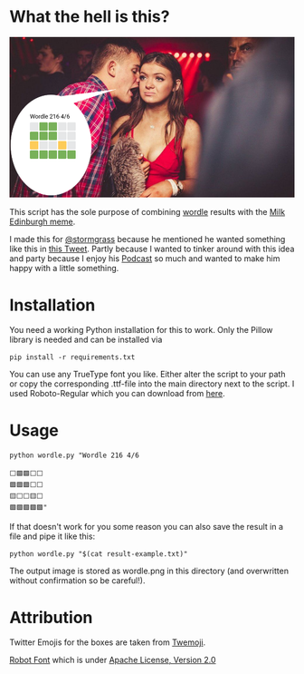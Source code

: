 # What the hell is this?

![Edinburgh Milk meme with a bragging wordle player](wordle.png)

This script has the sole purpose of combining [wordle](https://www.powerlanguage.co.uk/wordle/) results with the [Milk Edinburgh meme](https://knowyourmeme.com/memes/milk-edinburgh).

I made this for [@stormgrass](https://twitter.com/stormgrass) because he mentioned he wanted something like this in [this Tweet](https://twitter.com/stormgrass/status/1483820497246765058). 
Partly because I wanted to tinker around with this idea and party because I enjoy his [Podcast](https://www.geschichte.fm/) so much and wanted to make him happy with a little something.

# Installation
You need a working Python installation for this to work. Only the Pillow library is needed and can be installed via

    pip install -r requirements.txt
You can use any TrueType font you like. Either alter the script to your path or copy the corresponding .ttf-file into the main directory next to the script. I used Roboto-Regular which you can download from [here](https://fonts.google.com/specimen/Roboto).


# Usage

    python wordle.py "Wordle 216 4/6

    ⬜🟩🟩⬜⬜
    🟩🟩🟩⬜⬜
    🟨⬜⬜🟨⬜
    🟩🟩🟩🟩🟩"

If that doesn't work for you some reason you can also save the result in a file and pipe it like this:

    python wordle.py "$(cat result-example.txt)"
The output image is stored as wordle.png in this directory (and overwritten without confirmation so be careful!).

# Attribution
Twitter Emojis for the boxes are taken from [Twemoji](https://twemoji.twitter.com/).

[Robot Font](https://fonts.google.com/specimen/Roboto) which is under [Apache License, Version 2.0](http://www.apache.org/licenses/LICENSE-2.0)